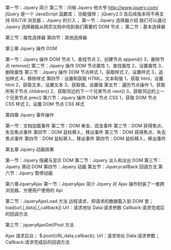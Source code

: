 第一节：Jquery 简介
第二节：问候 Jquery 他大爷
http://www.jquery.com/ jQuery 是一个 JavaScript 函数库； 功能强悍； jQuery2.0 及后续版本将不再支持 IE6/7/8 浏览器；
Jquery 的引入；
第一节：Jquery 选择器介绍
我们可以通过 Jquery 选择器能从网页文档中找到我们需要的 DOM 节点；
第二节：基本选择器

第三节：属性选择器
第四节：其他选择器

第三章 Jquery 操作 DOM


第一节：Jquery 操作 DOM 节点
1，查找节点
2，创建节点 append()
3，删除节点 remove()
第二节：Jquery 操作 DOM 节点属性
1，查找属性
2，设置属性
3，删除属性
第三节：Jquery 操作 DOM 节点样式
1，获取样式
2，设置样式
3，追加样式
4，移除样式
第四节：设置和获取 HTML，文本和值
1，获取 html，设置 html
2，获取文本，设置文本
3，获取值，设置值
第五节：遍历节点操作
1，获取所有子节点 children()
2，获取邻近的下一个兄弟节点 next()
3，获取邻近的上一个兄弟节点 prev()
第六节：Jquery 操作 DOM 节点 CSS
1，获取 DOM 节点 CSS 样式
2，设置 DOM 节点 CSS 样式




第四章 Jquery 事件操作

第一节：文档加载事件
第二节：DOM 单击、双击事件 第三节：DOM 获得焦点、失去焦点事件 第四节：DOM 鼠标移入，移出事件
第三节：DOM 获得焦点、失去焦点事件 第四节：DOM 鼠标移入，移出事件
第四节：DOM 鼠标移入，移出事件

第五章 Jquery 动画效果

第一节：Jquery 隐藏与显示 DOM 
第二节：Jquery 淡入和淡出 DOM 
第三节：Jquery 滑动 DOM 
第四节：Jquery 动画 
第五节：JquerycallBack 回调方法 
第六节：Jquery 暂停动画

第六章JqueryAjax
第一节：JqueryAjax 简介
Jquery 对 Ajax 操作封装了一套跨浏览器，方便用户使用的 Api

第二节：JqueryAjaxLoad 方法
远程请求，把请求的数据载入到 DOM 里； load(url,[,data],[,callback])
 Url：请求地址 
 Data:请求参数
 Callback:请求完成后的回调方法

第三节：jqueryAjaxGet/Post 方法

Ajax 请求后台；
 $.post(URL,data,callback); 
 Url：请求地址 Data:请求参数；
 Callback:请求完成后的回调方法










